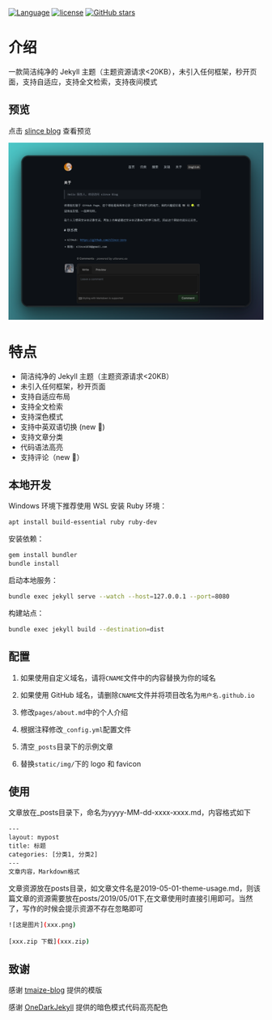 [![Language](https://img.shields.io/badge/Jekyll-Theme-blue)](https://github.com/TMaize/tmaize-blog)
[![license](https://img.shields.io/github/license/TMaize/tmaize-blog)](https://github.com/TMaize/tmaize-blog)
[![GitHub stars](https://img.shields.io/github/stars/TMaize/tmaize-blog?style=social)](https://github.com/TMaize/tmaize-blog)

# 介绍

一款简洁纯净的 Jekyll 主题（主题资源请求<20KB），未引入任何框架，秒开页面，支持自适应，支持全文检索，支持夜间模式

## 预览
点击 [slince blog](slince-zero.github.io/) 查看预览


![](./posts/2025/01/15/01.png)


# 特点

- 简洁纯净的 Jekyll 主题（主题资源请求<20KB）
- 未引入任何框架，秒开页面
- 支持自适应布局
- 支持全文检索
- 支持深色模式
- 支持中英双语切换 (new 👻)
- 支持文章分类
- 代码语法高亮
- 支持评论（new 🤒）

## 本地开发

Windows 环境下推荐使用 WSL 安装 Ruby 环境：

```bash
apt install build-essential ruby ruby-dev
```

安装依赖：

```bash
gem install bundler
bundle install
```

启动本地服务：

```bash
bundle exec jekyll serve --watch --host=127.0.0.1 --port=8080
```

构建站点：

```bash
bundle exec jekyll build --destination=dist
```

## 配置

1. 如果使用自定义域名，请将`CNAME`文件中的内容替换为你的域名

2. 如果使用 GitHub 域名，请删除`CNAME`文件并将项目改名为`用户名.github.io`

3. 修改`pages/about.md`中的个人介绍

4. 根据注释修改`_config.yml`配置文件

5. 清空`_posts`目录下的示例文章

6. 替换`static/img/`下的 logo 和 favicon

## 使用
文章放在_posts目录下，命名为yyyy-MM-dd-xxxx-xxxx.md，内容格式如下

```bash
---
layout: mypost
title: 标题
categories: [分类1, 分类2]
---
文章内容，Markdown格式
```

文章资源放在posts目录，如文章文件名是2019-05-01-theme-usage.md，则该篇文章的资源需要放在posts/2019/05/01下,在文章使用时直接引用即可。当然了，写作的时候会提示资源不存在忽略即可

```bash
![这是图片](xxx.png)

[xxx.zip 下载](xxx.zip)
```

## 致谢

感谢 [tmaize-blog](https://github.com/TMaize/tmaize-blog) 提供的模版

感谢 [OneDarkJekyll](https://github.com/mgyongyosi/OneDarkJekyll) 提供的暗色模式代码高亮配色
